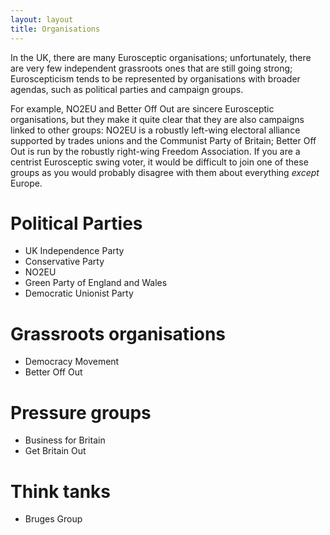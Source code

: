 ```yaml
---
layout: layout
title: Organisations
---
```


In the UK, there are many Eurosceptic organisations; unfortunately,
there are very few independent grassroots ones that are still going
strong; Euroscepticism tends to be represented by organisations with
broader agendas, such as political parties and campaign groups.

For example, NO2EU and Better Off Out are sincere Eurosceptic
organisations, but they make it quite clear that they are also
campaigns linked to other groups: NO2EU is a robustly left-wing
electoral alliance supported by trades unions and the Communist Party
of Britain; Better Off Out is run by the robustly right-wing Freedom
Association. If you are a centrist Eurosceptic swing voter, it would
be difficult to join one of these groups as you would probably
disagree with them about everything *except* Europe.


Political Parties
=================

* UK Independence Party
* Conservative Party
* NO2EU
* Green Party of England and Wales
* Democratic Unionist Party


Grassroots organisations
========================

* Democracy Movement
* Better Off Out


Pressure groups
===============

* Business for Britain
* Get Britain Out

Think tanks
===========

* Bruges Group


